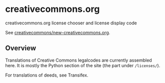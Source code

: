 # creativecommons.org

creativecommons.org license chooser and license display code

See [creativecommons/new-creativecommons.org][neworg].

[neworg]:https://github.com/creativecommons/new-creativecommons.org


## Overview

Translations of Creative Commons legalcodes are currently assembled here. It is
mostly the Python section of the site (the part under `/licenses/`).

For translations of deeds, see Transifex.
